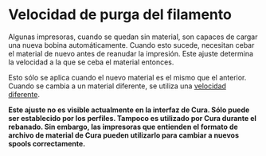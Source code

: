 Velocidad de purga del filamento
====
Algunas impresoras, cuando se quedan sin material, son capaces de cargar una nueva bobina automáticamente. Cuando esto sucede, necesitan cebar el material de nuevo antes de reanudar la impresión. Este ajuste determina la velocidad a la que se ceba el material entonces. 

Esto sólo se aplica cuando el nuevo material es el mismo que el anterior. Cuando se cambia a un material diferente, se utiliza una [velocidad diferente](material_flush_purge_speed.md).

**Este ajuste no es visible actualmente en la interfaz de Cura. Sólo puede ser establecido por los perfiles. Tampoco es utilizado por Cura durante el rebanado. Sin embargo, las impresoras que entienden el formato de archivo de material de Cura pueden utilizarlo para cambiar a nuevos spools correctamente.**